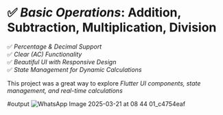 # ✅ *Basic Operations*: Addition, Subtraction, Multiplication, Division  
✅ *Percentage & Decimal Support*  
✅ *Clear (AC) Functionality*  
✅ *Beautiful UI with Responsive Design*  
✅ *State Management for Dynamic Calculations*  

This project was a great way to explore *Flutter UI components, state management, and real-time calculations*

#output
![WhatsApp Image 2025-03-21 at 08 44 01_c4754eaf](https://github.com/user-attachments/assets/929b8040-219a-45b0-9dd2-b768aa53c0f8)
